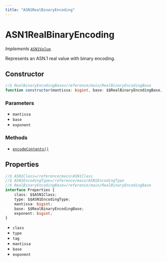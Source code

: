 ```yaml
---
title: "ASN1RealBinaryEncoding"
---
```


# ASN1RealBinaryEncoding

_Implements [`ASN1Value`](/reference/main/ASN1Value)._

Represents an ASN.1 real value with binary encoding.

## Constructor

```ts
//$ RealBinaryEncodingBase=/reference/main/RealBinaryEncodingBase
function constructor(mantissa: bigint, base: $$RealBinaryEncodingBase, exponent: bigint): this;
```

### Parameters

- `mantissa`
- `base`
- `exponent`

### Methods

- [`encodeContents()`](/reference/main/ASN1RealBinaryEncoding/encodeContents)

## Properties

```ts
//$ ASN1Class=/reference/main/ASN1Class
//$ ASN1EncodingType=/reference/main/ASN1EncodingType
//$ RealBinaryEncodingBase=/reference/main/RealBinaryEncodingBase
interface Properties {
	class: $$ASN1Class;
	type: $$ASN1EncodingType;
	mantissa: bigint;
	base: $$RealBinaryEncodingBase;
	exponent: bigint;
}
```

- `class`
- `type`
- `tag`
- `mantissa`
- `base`
- `exponent`
